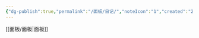 ```yaml
---
{"dg-publish":true,"permalink":"/面板/日记/","noteIcon":"1","created":"2023-04-17T13:06:49.420+08:00","updated":""}
---
```


[[面板/面板\|面板]]